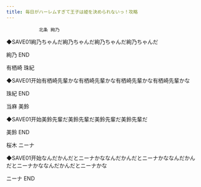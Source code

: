 ```yaml
---
title: 毎日がハーレムすぎて王子は姫を決められないっ！攻略
---
```


                北条 絢乃

◆SAVE01絢乃ちゃんだ絢乃ちゃんだ絢乃ちゃんだ絢乃ちゃんだ

絢乃 END

有栖崎 珠紀

◆SAVE01开始有栖崎先輩かな有栖崎先輩かな有栖崎先輩かな有栖崎先輩かな

珠紀 END

当麻 美鈴

◆SAVE01开始美鈴先輩だ美鈴先輩だ美鈴先輩だ美鈴先輩だ

美鈴 END

桜木 ニーナ

◆SAVE01开始なんだかんだとニーナかななんだかんだとニーナかななんだかんだとニーナかななんだかんだとニーナかな

ニーナ END
              
